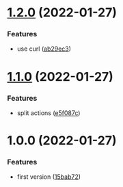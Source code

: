 # [1.2.0](https://github.com/sitkoru/github-deployment-action/compare/v1.1.0...v1.2.0) (2022-01-27)


### Features

* use curl ([ab29ec3](https://github.com/sitkoru/github-deployment-action/commit/ab29ec359b02f73a457cf1c76b9c52efdb07776f))

# [1.1.0](https://github.com/sitkoru/github-deployment-action/compare/v1.0.0...v1.1.0) (2022-01-27)


### Features

* split actions ([e5f087c](https://github.com/sitkoru/github-deployment-action/commit/e5f087c86054d7217dc9d0c78b426e4d82dcd5e6))

# 1.0.0 (2022-01-27)


### Features

* first version ([15bab72](https://github.com/sitkoru/github-deployment-action/commit/15bab72572114d1d69e7816507fc56aab682587b))
